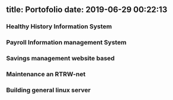 title: Portofolio
date: 2019-06-29 00:22:13
---
### Healthy History Information System
### Payroll Information management System
### Savings management website based
### Maintenance an RTRW-net
### Building general linux server